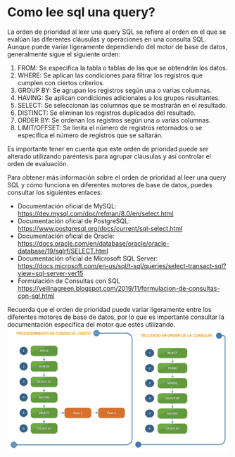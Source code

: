 
# Como lee sql una query?
La orden de prioridad al leer una query SQL se refiere al orden en el que se evalúan las diferentes cláusulas y operaciones en una consulta SQL. Aunque puede variar ligeramente dependiendo del motor de base de datos, generalmente sigue el siguiente orden:

1. FROM: Se especifica la tabla o tablas de las que se obtendrán los datos.
2. WHERE: Se aplican las condiciones para filtrar los registros que cumplen con ciertos criterios.
3. GROUP BY: Se agrupan los registros según una o varias columnas.
4. HAVING: Se aplican condiciones adicionales a los grupos resultantes.
5. SELECT: Se seleccionan las columnas que se mostrarán en el resultado.
6. DISTINCT: Se eliminan los registros duplicados del resultado.
7. ORDER BY: Se ordenan los registros según una o varias columnas.
8. LIMIT/OFFSET: Se limita el número de registros retornados o se especifica el número de registros que se saltarán.

Es importante tener en cuenta que este orden de prioridad puede ser alterado utilizando paréntesis para agrupar cláusulas y así controlar el orden de evaluación.

Para obtener más información sobre el orden de prioridad al leer una query SQL y cómo funciona en diferentes motores de base de datos, puedes consultar los siguientes enlaces:

- Documentación oficial de MySQL: https://dev.mysql.com/doc/refman/8.0/en/select.html
- Documentación oficial de PostgreSQL: https://www.postgresql.org/docs/current/sql-select.html
- Documentación oficial de Oracle: https://docs.oracle.com/en/database/oracle/oracle-database/19/sqlrf/SELECT.html
- Documentación oficial de Microsoft SQL Server: https://docs.microsoft.com/en-us/sql/t-sql/queries/select-transact-sql?view=sql-server-ver15
- Formulación de Consultas con SQL https://yeilinagreen.blogspot.com/2019/11/formulacion-de-consultas-con-sql.html 
  
Recuerda que el orden de prioridad puede variar ligeramente entre los diferentes motores de base de datos, por lo que es importante consultar la documentación específica del motor que estés utilizando.
![Alt text](image.png)